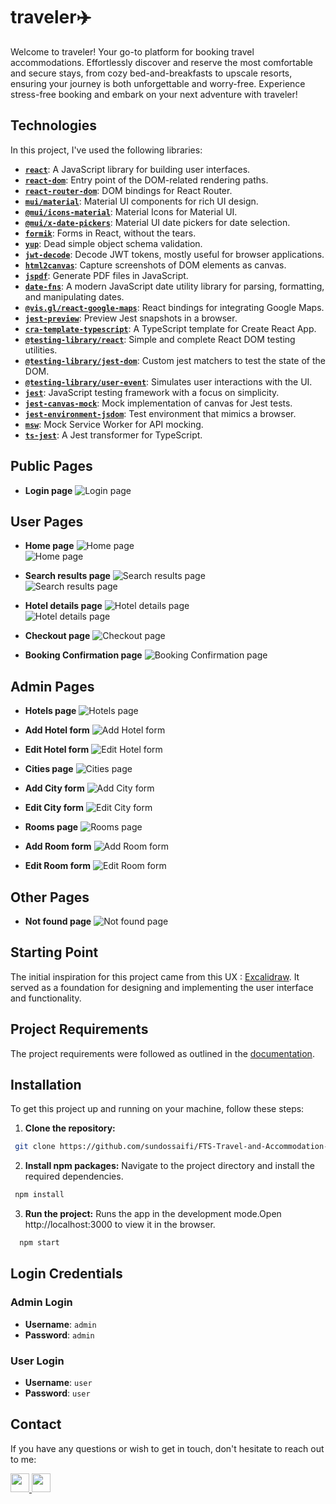 # traveler✈️

Welcome to traveler! Your go-to platform for booking travel accommodations. Effortlessly discover and reserve the most comfortable and secure stays, from cozy bed-and-breakfasts to upscale resorts, ensuring your journey is both unforgettable and worry-free. Experience stress-free booking and embark on your next adventure with traveler!

## Technologies

In this project, I've used the following libraries:

- **[`react`](https://reactjs.org/)**: A JavaScript library for building user interfaces.  
- **[`react-dom`](https://reactjs.org/docs/react-dom.html)**: Entry point of the DOM-related rendering paths.  
- **[`react-router-dom`](https://reactrouter.com/web/guides/quick-start)**: DOM bindings for React Router.  
- **[`mui/material`](https://mui.com/material-ui/)**: Material UI components for rich UI design.  
- **[`@mui/icons-material`](https://mui.com/material-ui/material-icons/)**: Material Icons for Material UI.  
- **[`@mui/x-date-pickers`](https://mui.com/x/react-date-pickers/)**: Material UI date pickers for date selection.  
- **[`formik`](https://formik.org/)**: Forms in React, without the tears.  
- **[`yup`](https://github.com/jquense/yup)**: Dead simple object schema validation.  
- **[`jwt-decode`](https://github.com/auth0/jwt-decode)**: Decode JWT tokens, mostly useful for browser applications.  
- **[`html2canvas`](https://html2canvas.hertzen.com/)**: Capture screenshots of DOM elements as canvas.  
- **[`jspdf`](https://github.com/parallax/jsPDF)**: Generate PDF files in JavaScript.  
- **[`date-fns`](https://date-fns.org/)**: A modern JavaScript date utility library for parsing, formatting, and manipulating dates.  
- **[`@vis.gl/react-google-maps`](https://visgl.github.io/react-map-gl/)**: React bindings for integrating Google Maps.  
- **[`jest-preview`](https://www.npmjs.com/package/jest-preview)**: Preview Jest snapshots in a browser.  
- **[`cra-template-typescript`](https://github.com/facebook/create-react-app/tree/main/packages/cra-template-typescript)**: A TypeScript template for Create React App.  
- **[`@testing-library/react`](https://testing-library.com/docs/react-testing-library/intro/)**: Simple and complete React DOM testing utilities.  
- **[`@testing-library/jest-dom`](https://github.com/testing-library/jest-dom)**: Custom jest matchers to test the state of the DOM.  
- **[`@testing-library/user-event`](https://testing-library.com/docs/user-event/intro/)**: Simulates user interactions with the UI.  
- **[`jest`](https://jestjs.io/)**: JavaScript testing framework with a focus on simplicity.  
- **[`jest-canvas-mock`](https://github.com/hustcc/jest-canvas-mock)**: Mock implementation of canvas for Jest tests.  
- **[`jest-environment-jsdom`](https://jestjs.io/docs/configuration#testenvironment-string)**: Test environment that mimics a browser.  
- **[`msw`](https://mswjs.io/)**: Mock Service Worker for API mocking.  
- **[`ts-jest`](https://kulshekhar.github.io/ts-jest/)**: A Jest transformer for TypeScript.  

## Public Pages

- **Login page**
  <img src="./src/assets/Readme-images/login-page.png" alt="Login page"/>
  <br/>

## User Pages

- **Home page**
  <img src="./src/assets/Readme-images/home-page.png" alt="Home page"/>
  <br/>
  <img src="./src/assets/Readme-images/home-page-continue.png" alt="Home page"/>

- **Search results page**
  <img src="./src/assets/Readme-images/search-page.png" alt="Search results page"/>
  <br/>
  <img src="./src/assets/Readme-images/search-page-continue.png" alt="Search results page"/>

- **Hotel details page**
  <img src="./src/assets/Readme-images/hotel-details-page.png" alt="Hotel details page"/>
  <br/>
  <img src="./src/assets/Readme-images/hotel-details-page-continue.png" alt="Hotel details page"/>

- **Checkout page**
  <img src="./src/assets/Readme-images/checkout-page.png" alt="Checkout page"/>
  <br/>

- **Booking Confirmation page**
  <img src="./src/assets/Readme-images/confirmation-page.png" alt="Booking Confirmation page"/>
  <br/>

## Admin Pages

- **Hotels page**
  <img src="./src/assets/Readme-images/hotels-page.png" alt="Hotels page"/>
  <br/>

- **Add Hotel form**
  <img src="./src/assets/Readme-images/add-hotel-form.png" alt="Add Hotel form"/>
  <br/>

- **Edit Hotel form**
  <img src="./src/assets/Readme-images/edit-hotel-form.png" alt="Edit Hotel form"/>
  <br/>

- **Cities page**
  <img src="./src/assets/Readme-images/cities-page.png" alt="Cities page"/>
  <br/>

- **Add City form**
  <img src="./src/assets/Readme-images/add-city-form.png" alt="Add City form"/>
  <br/>

- **Edit City form**
  <img src="./src/assets/Readme-images/edit-city-form.png" alt="Edit City form"/>
  <br/>

- **Rooms page**
  <img src="./src/assets/Readme-images/rooms-page.png" alt="Rooms page"/>
  <br/>

- **Add Room form**
  <img src="./src/assets/Readme-images/add-room-form.png" alt="Add Room form"/>
  <br/>

- **Edit Room form**
  <img src="./src/assets/Readme-images/edit-room-form.png" alt="Edit Room form"/>
  <br/>

## Other Pages

- **Not found page**
  <img src="./src/assets/Readme-images/not-found.png" alt="Not found page"/>
  <br/>

## Starting Point

The initial inspiration for this project came from this UX : [Excalidraw](https://excalidraw.com/#json=E95OwtS_yCQIeY6z2C1y2,hVOE2l7QvJXilwsDqrIqDg). It served as a foundation for designing and implementing the user interface and functionality.

## Project Requirements

The project requirements were followed as outlined in the [documentation](https://drive.google.com/file/d/16elVxaol1qewHptiS5ELBr0C45B-8M2e/view).

## Installation

To get this project up and running on your machine, follow these steps:

1. **Clone the repository:**

```bash
 git clone https://github.com/sundossaifi/FTS-Travel-and-Accommodation-Booking-Platform.git
```

2. **Install npm packages:**
   Navigate to the project directory and install the required dependencies.

```bash
 npm install
```

3. **Run the project:**
Runs the app in the development mode.Open http://localhost:3000 to view it in the browser.

```bash
  npm start
```

## Login Credentials

### Admin Login
- **Username**: `admin`
- **Password**: `admin`

### User Login
- **Username**: `user`
- **Password**: `user`

## Contact

If you have any questions or wish to get in touch, don't hesitate to reach out to me:

<p align="left">
  <a href="mailto:sundossaifi99@gmail.com">
    <img src="https://img.shields.io/badge/Email-%23D14836?style=flat&logo=gmail&logoColor=white" height="30">
  </a>
  <a href="https://www.linkedin.com/in/sundos-saifi-557420262/">
    <img src="https://img.shields.io/badge/LinkedIn-%230077B5?style=flat&logo=linkedin&logoColor=white" height="30">
  </a>
</p>
